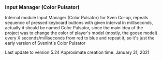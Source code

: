 ### Input Manager (Color Pulsator)

Internal module Input Manager (Color Pulsator) for Sven Co-op, repeats sequence of pressed keyboard buttons with given interval in milliseconds, actually it should be named Color Pulsator, since the main idea of the project was to change the color of player's model (mostly, the goose model) every X seconds/milliseconds from red to blue and repeat it, so it's just the early version of SvenInt's Color Pulsator

Last update to version 5.24
Approximate creation time: January 31, 2021